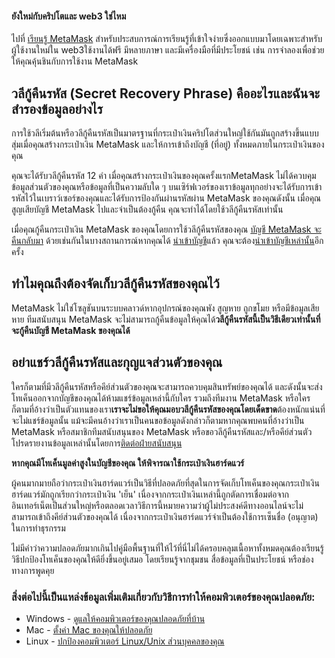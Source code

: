 
#### ยังใหม่กับคริปโตและ web3 ใช่ไหม


ไปที่ [เรียนรู้ MetaMask](https://learn.metamask.io/) สำหรับประสบการณ์การเรียนรู้ที่เข้าใจง่ายซึ่งออกแบบมาโดยเฉพาะสำหรับผู้ใช้งานใหม่ใน web3ใช้งานได้ฟรี มีหลายภาษา และมีเครื่องมือที่มีประโยชน์ เช่น การจำลองเพื่อช่วยให้คุณคุ้นชินกับการใช้งาน MetaMask



วลีกู้คืนรหัส (Secret Recovery Phrase) คืออะไรและฉันจะสำรองข้อมูลอย่างไร
------------------------------------------------------------------------


การใช้วลีเริ่มต้นหรือวลีกู้คืนรหัสเป็นมาตรฐานที่กระเป๋าเงินคริปโตส่วนใหญ่ใช้กันมันถูกสร้างขึ้นแบบสุ่มเมื่อคุณสร้างกระเป๋าเงิน MetaMask และให้การเข้าถึงบัญชี (ที่อยู่) ทั้งหมดภายในกระเป๋าเงินของคุณ


คุณจะได้รับวลีกู้คืนรหัส 12 คำ เมื่อคุณสร้างกระเป๋าเงินของคุณครั้งแรกMetaMask ไม่ได้ควบคุมข้อมูลส่วนตัวของคุณหรือข้อมูลที่เป็นความลับใด ๆ บนเซิร์ฟเวอร์ของเราข้อมูลทุกอย่างจะได้รับการเข้ารหัสไว้ในเบราว์เซอร์ของคุณและได้รับการป้องกันผ่านรหัสผ่าน MetaMask ของคุณดังนั้น เมื่อคุณสูญเสียบัญชี MetaMask ไปและจำเป็นต้องกู้คืน คุณจะทำได้โดยใช้วลีกู้คืนรหัสเท่านั้น


เมื่อคุณกู้คืนกระเป๋าเงิน MetaMask ของคุณโดยการใช้วลีกู้คืนรหัสของคุณ [บัญชี MetaMask จะคืนกลับมา](https://metamask.zendesk.com/hc/en-us/articles/360015489271) ด้วยเช่นกันในบางสถานการณ์หากคุณได้ [นำเข้าบัญชี](https://metamask.zendesk.com/hc/en-us/articles/360015289932-What-are-imported-accounts-)แล้ว คุณจะต้อง[นำเข้าบัญชีเหล่านั้น](https://metamask.zendesk.com/hc/en-us/articles/360015489331)อีกครั้ง


ทำไมคุณถึงต้องจัดเก็บวลีกู้คืนรหัสของคุณไว้
-------------------------------------------


MetaMask ไม่ใช่โซลูชันบนระบบคลาวด์หากอุปกรณ์ของคุณพัง สูญหาย ถูกขโมย หรือมีข้อมูลเสียหาย ทีมสนับสนุน MetaMask จะไม่สามารถกู้คืนข้อมูลให้คุณได้**วลีกู้คืนรหัสนี้เป็นวิธีเดียวเท่านั้นที่จะกู้คืนบัญชี MetaMask ของคุณได้**


อย่าแชร์วลีกู้คืนรหัสและกุญแจส่วนตัวของคุณ
------------------------------------------


ใครก็ตามที่มีวลีกู้คืนรหัสหรือคีย์ส่วนตัวของคุณจะสามารถควบคุมสินทรัพย์ของคุณได้ และดังนั้นจะส่งโทเค็นออกจากบัญชีของคุณได้ห้ามแชร์ข้อมูลเหล่านี้กับใคร รวมถึงทีมงาน MetaMask หรือใครก็ตามที่อ้างว่าเป็นตัวแทนของเรา**เราจะไม่ขอให้คุณมอบวลีกู้คืนรหัสของคุณโดยเด็ดขาด**ต้องหนักแน่นที่จะไม่แชร์ข้อมูลนั้น แม้จะมีคนอ้างว่าเราเป็นคนขอข้อมูลดังกล่าวก็ตามหากคุณพบคนที่อ้างว่าเป็น MetaMask หรือสมาชิกทีมสนับสนุนของ MetaMask หรือขอวลีกู้คืนรหัสและ/หรือคีย์ส่วนตัว โปรดรายงานข้อมูลเหล่านั้นโดยการ[ติดต่อฝ่ายสนับสนุน](https://metamask.zendesk.com/hc/en-us/articles/360058969391)


**หากคุณมีโทเค็นมูลค่าสูงในบัญชีของคุณ ให้พิจารณาใช้กระเป๋าเงินฮาร์ดแวร์**


ผู้คนมากมายถือว่ากระเป๋าเงินฮาร์ดแวร์เป็นวิธีที่ปลอดภัยที่สุดในการจัดเก็บโทเค็นของคุณกระเป๋าเงินฮาร์ดแวร์มักถูกเรียกว่ากระเป๋าเงิน 'เย็น' เนื่องจากกระเป๋าเงินเหล่านี้ถูกตัดการเชื่อมต่อจากอินเทอร์เน็ตเป็นส่วนใหญ่หรือตลอดเวลาวิธีการนี้หมายความว่าผู้ไม่ประสงค์ดีทางออนไลน์จะไม่สามารถเข้าถึงคีย์ส่วนตัวของคุณได้ เนื่องจากกระเป๋าเงินฮาร์ดแวร์จำเป็นต้องใช้การเซ็นชื่อ (อนุญาต) ในการทำธุรกรรม


ไม่มีคำว่าความปลอดภัยมากเกินไปคู่มือพื้นฐานที่ให้ไว้ที่นี่ไม่ได้ครอบคลุมเนื้อหาทั้งหมดคุณต้องเรียนรู้วิธีปกป้องโทเค็นของคุณให้ดียิ่งขึ้นอยู่เสมอ โดยเรียนรู้จากชุมชน สื่อข้อมูลที่เป็นประโยชน์ หรือช่องทางการพูดคุย


### สิ่งต่อไปนี้เป็นแหล่งข้อมูลเพิ่มเติมเกี่ยวกับวิธีการทำให้คอมพิวเตอร์ของคุณปลอดภัย:


* Windows - [ดูแลให้คอมพิวเตอร์ของคุณปลอดภัยที่บ้าน](https://support.microsoft.com/en-us/windows/keep-your-computer-secure-at-home-c348f24f-a4f0-de5d-9e4a-e0fc156ab221)
* Mac - [ตั้งค่า Mac ของคุณให้ปลอดภัย](https://support.apple.com/en-in/guide/mac-help/flvlt003/mac)
* Linux - [ปกป้องคอมพิวเตอร์ Linux/Unix ส่วนบุคคลของคุณ](https://safecomputing.umich.edu/protect-yourself/secure-your-devices/personal-computer/linuxunix)
